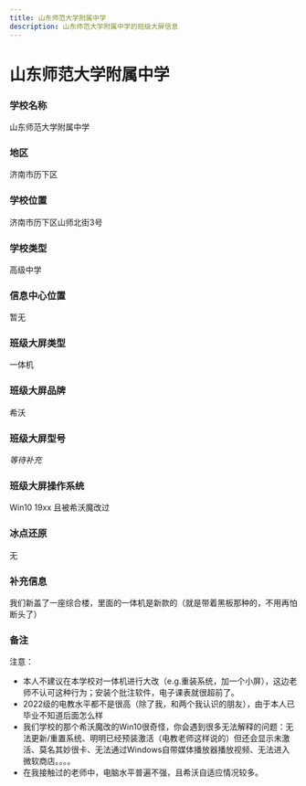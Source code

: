 ```yaml
---
title: 山东师范大学附属中学
description: 山东师范大学附属中学的班级大屏信息
---
```


# 山东师范大学附属中学

### 学校名称

山东师范大学附属中学

### 地区

济南市历下区

### 学校位置

济南市历下区山师北街3号

### 学校类型

高级中学

### 信息中心位置

暂无

### 班级大屏类型

一体机

### 班级大屏品牌

希沃

### 班级大屏型号

_等待补充_

### 班级大屏操作系统

Win10 19xx 且被希沃魔改过

### 冰点还原

无

### 补充信息

我们新盖了一座综合楼，里面的一体机是新款的（就是带着黑板那种的，不用再怕断头了）

### 备注

注意：
+ 本人不建议在本学校对一体机进行大改（e.g.重装系统，加一个小屏），这边老师不认可这种行为；安装个批注软件，电子课表就很超前了。
+ 2022级的电教水平都不是很高（除了我，和两个我认识的朋友），由于本人已毕业不知道后面怎么样
+ 我们学校的那个希沃魔改的Win10很奇怪，你会遇到很多无法解释的问题：无法更新/重置系统、明明已经预装激活（电教老师这样说的）但还会显示未激活、莫名其妙很卡、无法通过Windows自带媒体播放器播放视频、无法进入微软商店。。。。
+ 在我接触过的老师中，电脑水平普遍不强，且希沃自适应情况较多。